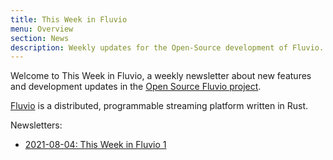 ```yaml
---
title: This Week in Fluvio
menu: Overview
section: News
description: Weekly updates for the Open-Source development of Fluvio.
---
```


Welcome to This Week in Fluvio, a weekly newsletter about new
features and development updates in the [Open Source Fluvio project].

[Fluvio] is a distributed, programmable streaming platform written in Rust.

[Open Source Fluvio project]: https://github.com/infinyon/fluvio
[Fluvio]: https://fluvio.io

Newsletters:

- [2021-08-04: This Week in Fluvio 1](/news/this-week-in-fluvio-0001/)
